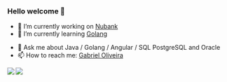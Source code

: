 ### Hello welcome 👋
- 🔭 I’m currently working on [Nubank](https://nubank.com.br/)
- 🌱 I’m currently learning [Golang](https://golang.org/)
<!--  🤔 I’m looking for help with ... -->
- 💬 Ask me about Java / Golang / Angular / SQL PostgreSQL and Oracle
- 📫 How to reach me:  [Gabriel Oliveira ](mailto:barbosa.olivera1@gmail.com?subject=[GitHub]%20Github%20Contact)  


<span>
  <img align="left" src="https://github-readme-stats.vercel.app/api?username=gabrielbo1&count_private=true&show_icons=true"/>
</span>
<span>
  <img align="left" src="https://github-readme-stats.vercel.app/api/top-langs/?username=gabrielbo1" />
</span>
